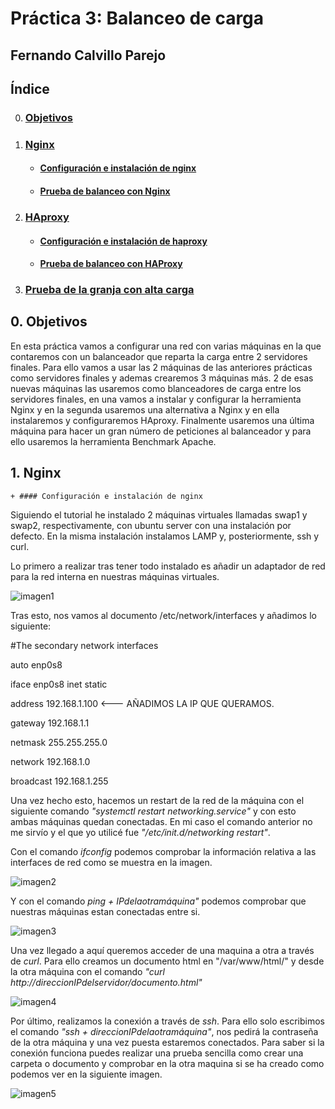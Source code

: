 # Práctica 3: Balanceo de carga
## Fernando Calvillo Parejo

## Índice

0. ### [Objetivos](#0)
1. ### [Nginx](#1)
    + #### [Configuración e instalación de nginx](#11)
    + #### [Prueba de balanceo con Nginx](#12)
2. ### [HAproxy](#2)
    + #### [Configuración e instalación de haproxy](#21)
    + #### [Prueba de balanceo con HAProxy](#22)
3. ### [Prueba de la granja con alta carga](#3)



<div id='0' />

## 0. Objetivos

En esta práctica vamos a configurar una red con varias máquinas en la que contaremos con un balanceador que reparta la carga entre 2 servidores finales. Para ello vamos a usar las 2 máquinas de las anteriores prácticas como servidores finales y ademas crearemos 3 máquinas más. 2 de esas nuevas máquinas las usaremos como blanceadores de carga entre los servidores finales, en una vamos a instalar y configurar la herramienta Nginx y en la segunda usaremos una alternativa a Nginx y en ella instalaremos y configuraremos HAproxy. Finalmente usaremos una última máquina para hacer un gran número de peticiones al balanceador y para ello usaremos la herramienta Benchmark Apache.

<div id='1' />

## 1. Nginx
    + #### Configuración e instalación de nginx


Siguiendo el tutorial he instalado 2 máquinas virtuales llamadas swap1 y swap2, respectivamente, con ubuntu server con una instalación por defecto. En la misma instalación instalamos LAMP y, posteriormente, ssh y curl.

Lo primero a realizar tras tener todo instalado es añadir un adaptador de red para la red interna en nuestras máquinas virtuales. 

![imagen1](https://github.com/FernandoCP/SWAP/blob/master/Práctica1/imagenes/Red.png)

Tras esto, nos vamos al documento /etc/network/interfaces y añadimos lo siguiente: 

#The secondary network interfaces

auto enp0s8

iface enp0s8 inet static

address 192.168.1.100 <--- AÑADIMOS LA IP QUE QUERAMOS.

gateway 192.168.1.1

netmask 255.255.255.0

network 192.168.1.0

broadcast 192.168.1.255

Una vez hecho esto, hacemos un restart de la red de la máquina con el siguiente comando *"systemctl restart networking.service"* y con esto ambas máquinas quedan conectadas. En mi caso el comando anterior no me sirvío y el que yo utilicé fue *"/etc/init.d/networking restart"*.

Con el comando *ifconfig* podemos comprobar la información relativa a las interfaces de red como se muestra en la imagen.

![imagen2](https://github.com/FernandoCP/SWAP/blob/master/Práctica1/imagenes/ifconfig.png)

Y con el comando *ping + IPdelaotramáquina"* podemos comprobar que nuestras máquinas estan conectadas entre si.

![imagen3](https://github.com/FernandoCP/SWAP/blob/master/Práctica1/imagenes/conectadas.png)

Una vez llegado a aquí queremos acceder de una maquina a otra a través de *curl*. Para ello creamos un documento html en "/var/www/html/" y desde la otra máquina con el comando *"curl http://direccionIPdelservidor/documento.html"*

![imagen4](https://github.com/FernandoCP/SWAP/blob/master/Práctica1/imagenes/curl.png)

Por último, realizamos la conexión a través de *ssh*. Para ello solo escribimos el comando *"ssh + direccionIPdelaotramáquina"*, nos pedirá la contraseña de la otra máquina y una vez puesta estaremos conectados. Para saber si la conexión funciona puedes realizar una prueba sencilla como crear una carpeta o documento y comprobar en la otra maquina si se ha creado como podemos ver en la siguiente imagen.

![imagen5](https://github.com/FernandoCP/SWAP/blob/master/Práctica1/imagenes/SSH.png)
